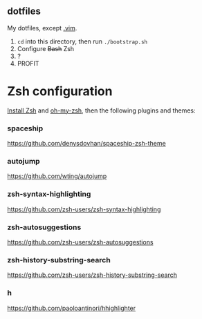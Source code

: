 ## dotfiles
My dotfiles, except [.vim](https://github.com/robert-claypool/.vim).

1. `cd` into this directory, then run `./bootstrap.sh`
2. Configure ~~Bash~~ Zsh
3. ?
4. PROFIT

# Zsh configuration
[Install Zsh](https://github.com/robbyrussell/oh-my-zsh/wiki/Installing-ZSH)
and [oh-my-zsh](https://github.com/robbyrussell/oh-my-zsh#basic-installation),
then the following plugins and themes:

### spaceship
https://github.com/denysdovhan/spaceship-zsh-theme

### autojump
https://github.com/wting/autojump

### zsh-syntax-highlighting
https://github.com/zsh-users/zsh-syntax-highlighting

### zsh-autosuggestions
https://github.com/zsh-users/zsh-autosuggestions

### zsh-history-substring-search
https://github.com/zsh-users/zsh-history-substring-search

### h
https://github.com/paoloantinori/hhighlighter
